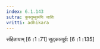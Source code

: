 ```yaml
---
index: 6.1.143
sutra: कुस्तुम्बुरूणि जातिः
vritti: adhikara
---
```


 संहितायाम् [6।1।71]  सुट्कात्पूर्व: [6।1।135] 